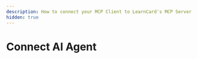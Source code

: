 ```yaml
---
description: How to connect your MCP Client to LearnCard's MCP Server
hidden: true
---
```


# Connect AI Agent

